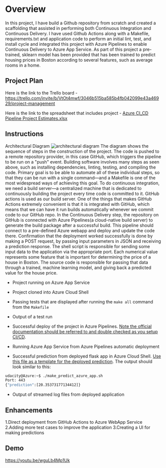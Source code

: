 # Overview

In this project, I have build a Github repository from scratch and created a scaffolding that assisted in performing both Continuous Integration and Continuous Delivery. I have used Github Actions along with a Makefile, requirements.txt and application code to perform an initial lint, test, and install cycle and integrated this project with Azure Pipelines to enable Continuous Delivery to Azure App Service. As part of this project a pre-trained, sklearn model has been provided that has been trained to predict housing prices in Boston according to several features, such as average rooms in a home.

## Project Plan
Here is the link to the Trello board - https://trello.com/invite/b/VtOt4mwf/3046b515ba585b4fb042099e43a46929/project-management

Here is the link to the spreadsheet that includes project -
[Azure CI_CD Pipeline Project Estimates.xlsx](https://github.com/rashmidesai09/Project6/files/9653055/Azure.CI_CD.Pipeline.Project.Estimates.xlsx)


## Instructions
Architectural Diagram 
![architectural diagram](https://user-images.githubusercontent.com/97893144/192469299-7bf7f2a8-ada1-400d-bc3a-0d187dfedc9e.png)
The diagram shows the sequence of steps in the construction of the project. The code is pushed to a remote repository provider, in this case GitHub, which triggers the pipeline to be run on a "push" event. Building software involves many steps as seen above, such as installing dependencies, linting, testing, and compiling the code. Primary goal is to be able to automate all of these individual steps, so that they can be run with a single command—and a Makefile is one of the most widespread ways of achieving this goal. To do continuous integration, we need a build server—a centralized machine that is dedicated to continuously building the project every time code is committed to it. GitHub actions is used as our build server. One of the things that makes GitHub Actions extremely convenient is that it is integrated with GitHub, which means that we can have it run builds automatically whenever we commit code to our GitHub repo. 
In the Continuous Delivery step, the repository on GitHub is connected with Azure Pipelines(a cloud-native build server) to generate the build package after a successful build. This pipeline should connect to a pre-defined Azure webapp and deploy and update the code there.
Confirmation that the deployment worked successfully is done by making a POST request, by passing input parameters in JSON and receiving a prediction response.
The shell script is responsible for sending some input data to the application via the appropriate port. Each numerical value represents some feature that is important for determining the price of a house in Boston. The source code is responsible for passing that data through a trained, machine learning model, and giving back a predicted value for the house price.

* Project running on Azure App Service

* Project cloned into Azure Cloud Shell

* Passing tests that are displayed after running the `make all` command from the `Makefile`

* Output of a test run

* Successful deploy of the project in Azure Pipelines.  [Note the official documentation should be referred to and double checked as you setup CI/CD](https://docs.microsoft.com/en-us/azure/devops/pipelines/ecosystems/python-webapp?view=azure-devops).

* Running Azure App Service from Azure Pipelines automatic deployment

* Successful prediction from deployed flask app in Azure Cloud Shell.  [Use this file as a template for the deployed prediction](https://github.com/udacity/nd082-Azure-Cloud-DevOps-Starter-Code/blob/master/C2-AgileDevelopmentwithAzure/project/starter_files/flask-sklearn/make_predict_azure_app.sh).
The output should look similar to this:

```bash
udacity@Azure:~$ ./make_predict_azure_app.sh
Port: 443
{"prediction":[20.35373177134412]}
```

* Output of streamed log files from deployed application

> 

## Enhancements

1.Direct deployment from GitHub Actions to Azure WebApp Service
2.Adding more test cases to improve the application
3.Creating a UI for making predictions

## Demo 
https://youtu.be/wguLb4Mp1Uk


